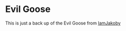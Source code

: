 # Evil Goose
This is just a back up of the Evil Goose from [IamJakoby](https://github.com/I-Am-Jakoby/Flipper-Zero-BadUSB/tree/main/Payloads/Flip-EvilGoose)
